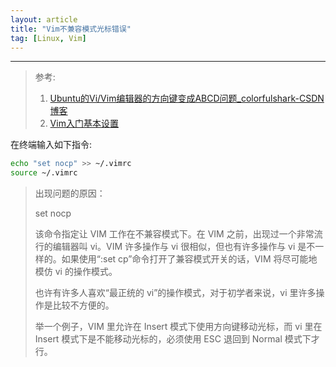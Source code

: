 ```yaml
---
layout: article
title: "Vim不兼容模式光标错误"
tag: [Linux, Vim]
---
```

----
> 参考:
>
>   1. [Ubuntu的Vi/Vim编辑器的方向键变成ABCD问题_colorfulshark-CSDN博客](https://blog.csdn.net/wr132/article/details/53769257)
>   2. [Vim入门基本设置](http://edyfox.codecarver.org/html/_vimrc_for_beginners.html)

在终端输入如下指令:

```bash
echo "set nocp" >> ~/.vimrc
source ~/.vimrc
```

> 出现问题的原因：
>
> set nocp
>
> 该命令指定让 VIM 工作在不兼容模式下。在 VIM 之前，出现过一个非常流行的编辑器叫 vi。VIM 许多操作与 vi 很相似，但也有许多操作与 vi 是不一样的。如果使用“:set cp”命令打开了兼容模式开关的话，VIM 将尽可能地模仿 vi 的操作模式。
>
> 也许有许多人喜欢“最正统的 vi”的操作模式，对于初学者来说，vi 里许多操作是比较不方便的。
>
> 举一个例子，VIM 里允许在 Insert 模式下使用方向键移动光标，而 vi 里在 Insert 模式下是不能移动光标的，必须使用 ESC 退回到 Normal 模式下才行。
